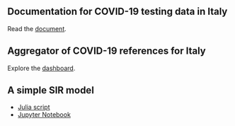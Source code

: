 ## Documentation for COVID-19 testing data in Italy

Read the [document](https://pitmonticone.github.io/covid-italy/owid-testing-italy.html).

## Aggregator of COVID-19 references for Italy

Explore the [dashboard](https://pitmonticone.github.io/covid-italy/dashboard.html).

## A simple SIR model 

* [Julia script](https://pitmonticone.github.io/covid-italy/models/sir.jl)
* [Jupyter Notebook](https://pitmonticone.github.io/covid-italy/models/sir.ipynb)
